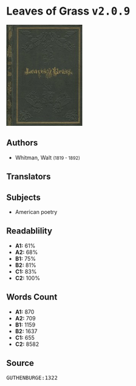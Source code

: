 # Leaves of Grass <kbd>v2.0.9</kbd>

![](./cover.medium.jpg "")

## Authors


 - Whitman, Walt <small>(1819 - 1892)</small>

## Translators



## Subjects


 - American poetry

## Readablility


 - **A1:** 61%
 - **A2:** 68%
 - **B1:** 75%
 - **B2:** 81%
 - **C1:** 83%
 - **C2:** 100%

## Words Count


 - **A1:** 870
 - **A2:** 709
 - **B1:** 1159
 - **B2:** 1637
 - **C1:** 655
 - **C2:** 8582

## Source


<kbd>GUTHENBURGE:1322</kbd>
